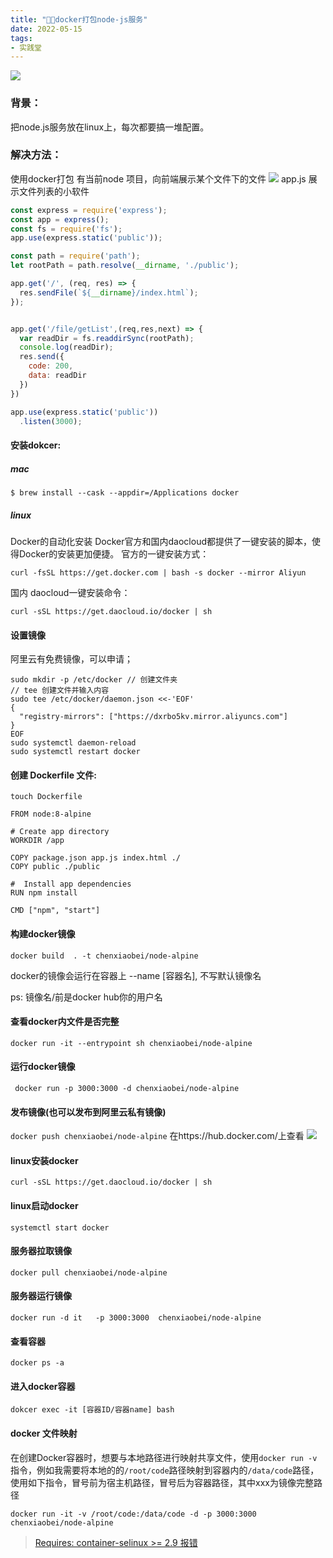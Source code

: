 ```yaml
---
title: "🐓🥚docker打包node-js服务"
date: 2022-05-15
tags: 
- 实践堂
---
```

![](https://upload-images.jianshu.io/upload_images/15312191-03e1c7414cd9ad88.png?imageMogr2/auto-orient/strip%7CimageView2/2/w/1240)

### 背景：
把node.js服务放在linux上，每次都要搞一堆配置。
### 解决方法： 
使用docker打包
有当前node 项目，向前端展示某个文件下的文件
![](https://upload-images.jianshu.io/upload_images/15312191-956c3d0469a168fc.png?imageMogr2/auto-orient/strip%7CimageView2/2/w/1240)
app.js 展示文件列表的小软件
```js
const express = require('express');
const app = express();
const fs = require('fs');
app.use(express.static('public'));

const path = require('path');
let rootPath = path.resolve(__dirname, './public');

app.get('/', (req, res) => {
  res.sendFile(`${__dirname}/index.html`);
});


app.get('/file/getList',(req,res,next) => {
  var readDir = fs.readdirSync(rootPath);
  console.log(readDir);
  res.send({
    code: 200,
    data: readDir
  })
})

app.use(express.static('public'))
  .listen(3000);

```

#### 安装dokcer:
##### mac 
`$ brew install --cask --appdir=/Applications docker`
##### linux
Docker的自动化安装
Docker官方和国内daocloud都提供了一键安装的脚本，使得Docker的安装更加便捷。
官方的一键安装方式：
```
curl -fsSL https://get.docker.com | bash -s docker --mirror Aliyun
```
国内 daocloud一键安装命令：
```
curl -sSL https://get.daocloud.io/docker | sh
```
#### 设置镜像
阿里云有免费镜像，可以申请；
```
sudo mkdir -p /etc/docker // 创建文件夹
// tee 创建文件并输入内容
sudo tee /etc/docker/daemon.json <<-'EOF'
{
  "registry-mirrors": ["https://dxrbo5kv.mirror.aliyuncs.com"]
}
EOF
sudo systemctl daemon-reload
sudo systemctl restart docker
```
#### 创建 Dockerfile 文件:
`touch Dockerfile`

```
FROM node:8-alpine 

# Create app directory
WORKDIR /app

COPY package.json app.js index.html ./
COPY public ./public

#  Install app dependencies
RUN npm install

CMD ["npm", "start"]
```
#### 构建docker镜像
`docker build  . -t chenxiaobei/node-alpine`  

docker的镜像会运行在容器上 --name [容器名], 不写默认镜像名

ps: 镜像名/前是docker hub你的用户名
#### 查看docker内文件是否完整
`docker run -it --entrypoint sh chenxiaobei/node-alpine`

#### 运行docker镜像
` docker run -p 3000:3000 -d chenxiaobei/node-alpine`

#### 发布镜像(也可以发布到阿里云私有镜像)
`docker push chenxiaobei/node-alpine`
在https://hub.docker.com/上查看
![](https://upload-images.jianshu.io/upload_images/15312191-4279ab9c9914f4cd.png?imageMogr2/auto-orient/strip%7CimageView2/2/w/1240)
#### linux安装docker
`curl -sSL https://get.daocloud.io/docker | sh`
#### linux启动docker
`systemctl start docker`
#### 服务器拉取镜像
`docker pull chenxiaobei/node-alpine`
#### 服务器运行镜像

`docker run -d it   -p 3000:3000  chenxiaobei/node-alpine`
#### 查看容器
```
docker ps -a
```
#### 进入docker容器
```
dokcer exec -it [容器ID/容器name] bash
```

#### docker 文件映射

在创建Docker容器时，想要与本地路径进行映射共享文件，使用`docker run -v`指令，例如我需要将本地的的`/root/code`路径映射到容器内的`/data/code`路径，使用如下指令，冒号前为宿主机路径，冒号后为容器路径，其中xxx为镜像完整路径
```shell
docker run -it -v /root/code:/data/code -d -p 3000:3000  chenxiaobei/node-alpine
```

> [Requires: container-selinux >= 2.9 报错](https://blog.csdn.net/qq_43058911/article/details/105839136)
